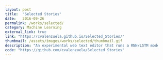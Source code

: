 ```yaml
---
layout: post
title:  "Selected Stories"
date:   2016-09-26
permalink: /works/selected/
category: Machine Learning
external_link: true
link: "https://cvalenzuela.github.io/Selected_Stories/"
thumbnail: /assets/images/works/selected/thumbnail.gif
description: "An experimental web text editor that runs a RNN/LSTM model in the browser to suggest new lines while you write."
code: "https://github.com/cvalenzuela/Selected_Stories"
---
```

